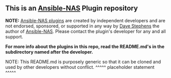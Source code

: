 ## This is an [Ansible-NAS](https://github.com/davestephens/ansible-nas) Plugin repository

**NOTE:** [Ansible-NAS plugins](https://github.com/davestephens/ansible-nas/pull/588) are created by independent developers and are not endorsed, sponsored, or supported in any way by [Dave Stephens](https://github.com/davestephens) the author of [Ansible-NAS](https://github.com/davestephens/ansible-nas). Please contact the plugin's developer for any and all support.

**For more info about the plugins in this repo, read the README.md's in the subdirectory named after the developer.**

NOTE: This README.md is purposely generic so that it can be cloned and used by other developers without conflict.
^^^^^ placeholder statement ^^^^^
